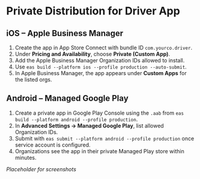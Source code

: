 # Private Distribution for Driver App

## iOS – Apple Business Manager
1. Create the app in App Store Connect with bundle ID `com.yourco.driver`.
2. Under **Pricing and Availability**, choose **Private (Custom App)**.
3. Add the Apple Business Manager Organization IDs allowed to install.
4. Use `eas build --platform ios --profile production --auto-submit`.
5. In Apple Business Manager, the app appears under **Custom Apps** for the listed orgs.

## Android – Managed Google Play
1. Create a private app in Google Play Console using the `.aab` from `eas build --platform android --profile production`.
2. In **Advanced Settings → Managed Google Play**, list allowed Organization IDs.
3. Submit with `eas submit --platform android --profile production` once service account is configured.
4. Organizations see the app in their private Managed Play store within minutes.

_Placeholder for screenshots_
